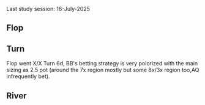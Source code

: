 Last study session: 16-July-2025

## Flop

## Turn

Flop went X/X Turn 6d, BB's betting strategy is very polorized with the main sizing as 2.5 pot (around the 7x region mostly but some 8x/3x region too,AQ infrequently bet).

## River
